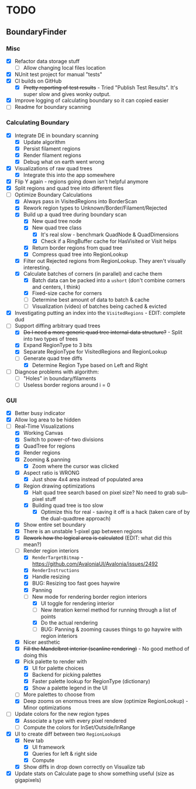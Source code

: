 # TODO

## BoundaryFinder

### Misc

- [x] Refactor data storage stuff
  - [ ] Allow changing local files location
- [x] NUnit test project for manual "tests"
- [x] CI builds on GitHub
  - [x] ~~Pretty reporting of test results~~ - Tried "Publish Test Results". It's super slow and gives wonky output.
- [x] Improve logging of calculating boundary so it can copied easier
- [ ] Readme for boundary scanning

### Calculating Boundary

- [x] Integrate DE in boundary scanning
  - [x] Update algorithm
  - [x] Persist filament regions
  - [x] Render filament regions
  - [x] Debug what on earth went wrong
- [x] Visualizations of raw quad trees
  - [x] Integrate this into the app somewhere
- [x] Flip Y again - regions going down isn't helpful anymore
- [x] Split regions and quad tree into different files
- [ ] Optimize Boundary Calculations
  - [x] Always pass in VisitedRegions into BorderScan
  - [x] Rework region types to Unknown/Border/Filament/Rejected
  - [x] Build up a quad tree during boundary scan
    - [x] New quad tree node
    - [x] New quad tree class
      - [x] It's real slow - benchmark QuadNode & QuadDimensions
      - [x] Check if a RingBuffer cache for HasVisited or Visit helps
    - [x] Return border regions from quad tree
    - [x] Compress quad tree into RegionLookup
  - [x] Filter out Rejected regions from RegionLookup. They aren't visually interesting.
  - [x] Calculate batches of corners (in parallel) and cache them
    - [x] Batch data can be packed into a `ushort` (don't combine corners and centers, I think)
    - [x] Fixed-size cache for corners
    - [ ] Determine best amount of data to batch & cache
    - [ ] Visualization (video) of batches being cached & evicted
- [x] Investigating putting an index into the `VisitedRegions` - EDIT: complete dud
- [ ] Support diffing arbitrary quad trees
  - [x] ~~Do I need a more generic quad tree internal data structure?~~ - Split into two types of trees 
  - [x] Expand RegionType to 3 bits
  - [x] Separate RegionType for VisitedRegions and RegionLookup
  - [ ] Generate quad tree diffs
    - [x] Determine Region Type based on Left and Right
- [ ] Diagnose problems with algorithm:
  - [ ] "Holes" in boundary/filaments
  - [ ] Useless border regions around i = 0

### GUI

- [x] Better busy indicator
- [x] Allow log area to be hidden
- [ ] Real-Time Visualizations
  - [x] Working Canvas
  - [x] Switch to power-of-two divisions
  - [x] QuadTree for regions
  - [x] Render regions
  - [x] Zooming & panning
    - [x] Zoom where the cursor was clicked
  - [x] Aspect ratio is WRONG
    - [x] Just show 4x4 area instead of populated area
  - [x] Region drawing optimizations
    - [x] Halt quad tree search based on pixel size? No need to grab sub-pixel stuff
    - [x] Building quad tree is too slow
      - [x] Optimize this for real - saving it off is a hack (taken care of by the dual-quadtree approach)
  - [x] Show entire set boundary
  - [x] There is an unstable 1-pixel gap between regions
  - [x] ~~Rework how the logical area is calculated~~ (EDIT: what did this mean?)
  - [ ] Render region interiors
    - [x] `RenderTargetBitmap` - https://github.com/AvaloniaUI/Avalonia/issues/2492
    - [x] `RenderInstructions`
    - [x] Handle resizing
    - [x] BUG: Resizing too fast goes haywire
    - [x] Panning
    - [ ] New mode for rendering border region interiors
      - [x] UI toggle for rendering interior
      - [ ] New iteration kernel method for running through a list of points
      - [x] Do the actual rendering
      - [ ] BUG: Panning & zooming causes things to go haywire with region interiors
  - [x] Nicer aesthetic
  - [x] ~~Fill the Mandelbrot interior (scanline rendering)~~ - No good method of doing this
  - [x] Pick palette to render with
    - [x] UI for palette choices
    - [x] Backend for picking palettes
    - [x] Faster palette lookup for RegionType (dictionary)
    - [x] Show a palette legend in the UI
  - [ ] More palettes to choose from
  - [x] Deep zooms on enormous trees are slow (optimize RegionLookup) - Minor optimizations
- [ ] Update colors for the new region types
  - [x] Associate a type with every pixel rendered 
  - [ ] Compute the colors for InSet/Outside/InRange
- [x] UI to create diff between two `RegionLookup`s
  - [x] New tab
    - [x] UI framework
    - [x] Queries for left & right side
    - [x] Compute
  - [x] Show diffs in drop down correctly on Visualize tab
- [x] Update stats on Calculate page to show something useful (size as gigapixels)
